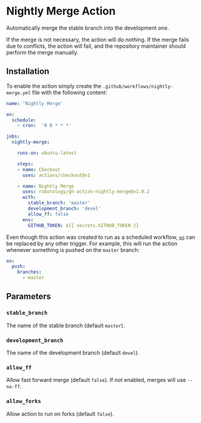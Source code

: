 # Nightly Merge Action

Automatically merge the stable branch into the development one.

If the merge is not necessary, the action will do nothing.
If the merge fails due to conflicts, the action will fail, and the repository
maintainer should perform the merge manually.

## Installation

To enable the action simply create the `.github/workflows/nightly-merge.yml`
file with the following content:

```yml
name: 'Nightly Merge'

on:
  schedule:
    - cron:  '0 0 * * *'

jobs:
  nightly-merge:

    runs-on: ubuntu-latest

    steps:
    - name: Checkout
      uses: actions/checkout@v1

    - name: Nightly Merge
      uses: robotology/gh-action-nightly-merge@v1.0.2
      with:
        stable_branch: 'master'
        development_branch: 'devel'
        allow_ff: false
      env:
        GITHUB_TOKEN: ${{ secrets.GITHUB_TOKEN }}
```

Even though this action was created to run as a scheduled workflow,
[`on`](https://help.github.com/en/articles/workflow-syntax-for-github-actions#on)
can be replaced by any other trigger.
For example, this will run the action whenever something is pushed on the
`master` branch:

```yml
on:
  push:
    branches:
      - master
```

## Parameters

### `stable_branch`

The name of the stable branch (default `master`).

### `development_branch`

The name of the development branch (default `devel`).

### `allow_ff`

Allow fast forward merge (default `false`). If not enabled, merges will use `--no-ff`.

### `allow_forks`

Allow action to run on forks (default `false`).
